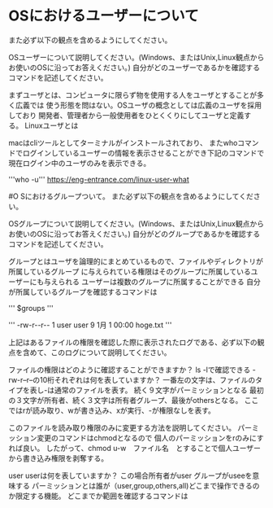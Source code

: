 # OSにおけるユーザーについて
また必ず以下の観点を含めるようにしてください。

OSユーザーについて説明してください。(Windows、またはUnix,Linux観点からお使いのOSに沿ってお答えください。)
自分がどのユーザーであるかを確認するコマンドを記述してください。

まずユーザとは、コンピュータに限らず物を使用する人をユーザとすることが多く広義では
使う形態を問はない。OSユーザの概念としては広義のユーザを採用しており
開発者、管理者から一般使用者をひとくくりにしてユーザと定義する。
Linuxユーザとは



macはcliツールとしてターミナルがインストールされており、
またwhoコマンドでログインしているユーザーの情報を表示させることができ下記のコマンドで現在ログイン中のユーザのみを表示できる。

'''who -u'''
https://eng-entrance.com/linux-user-what

#O Sにおけるグループついて。
また必ず以下の観点を含めるようにしてください。

OSグループについて説明してください。(Windows、またはUnix,Linux観点からお使いのOSに沿ってお答えください。)
自分がどのグループであるかを確認するコマンドを記述してください。

グループとはユーザを論理的にまとめているもので、ファイルやディレクトリが所属しているグループ
に与えられている権限はそのグループに所属しているユーザーにも与えられる
ユーザーは複数のグループに所属することができる
自分が所属しているグループを確認するコマンドは

'''
$groups
'''

'''
-rw-r--r--  1 user user      9  1月 1 00:00 hoge.txt
'''

上記はあるファイルの権限を確認した際に表示されたログである、必ず以下の観点を含めて、このログについて説明してください。

ファイルの権限はどのように確認することができますか？
ls -lで確認できる
-rw-r–r–の10桁それぞれは何を表していますか？
一番左の文字は、ファイルのタイプを表し-は通常のファイルを表す。
続く９文字がパーミッションとなる
最初の３文字が所有者、続く３文字は所有者グループ、最後がothersとなる。
ここではrが読み取り、wが書き込み、xが実行、-が権限なしを表す。

このファイルを読み取り権限のみに変更する方法を説明してください。
パーミッション変更のコマンドはchmodとなるので
個人のパーミッションをrのみにすれば良い。
したがって、chmod u-w　ファイル名　とすることで個人ユーザーから書き込み権限を剥奪する。

user userは何を表していますか？
この場合所有者がuser グループがuseeを意味する
パーミッションとは誰が（user,group,others,all)どこまで操作できるのか限定する機能。
どこまでか範囲を確認するコマンドは
